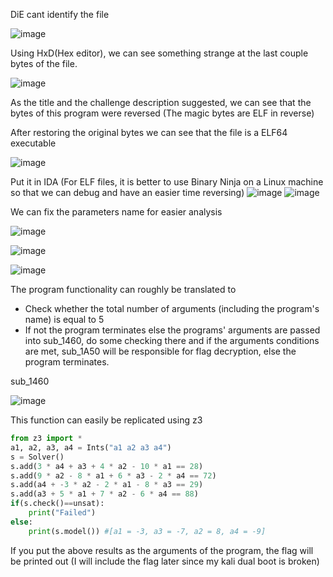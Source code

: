 DiE cant identify the file

![image](https://github.com/neziRzz/CTF_Writeups/assets/126742756/2ac8d99b-d68a-4d53-aa7e-10368fe32050)

Using HxD(Hex editor), we can see something strange at the last couple bytes of the file.

![image](https://github.com/neziRzz/CTF_Writeups/assets/126742756/766aa259-72ff-4417-abd9-5b7842a1416c)

As the title and the challenge description suggested, we can see that the bytes of this program were reversed (The magic bytes are ELF in reverse)

After restoring the original bytes we can see that the file is a ELF64 executable

![image](https://github.com/neziRzz/CTF_Writeups/assets/126742756/f2226c0f-1113-4a2e-b463-5378d8d19e87)

Put it in IDA (For ELF files, it is better to use Binary Ninja on a Linux machine so that we can debug and have an easier time reversing)
![image](https://github.com/neziRzz/CTF_Writeups/assets/126742756/5ed61752-f681-440b-9467-6ae7447e582f)
![image](https://github.com/neziRzz/CTF_Writeups/assets/126742756/13f6359d-3948-4e59-8b78-13e9ce7a3a0d)

We can fix the parameters name for easier analysis

![image](https://github.com/neziRzz/CTF_Writeups/assets/126742756/1df22f94-a1c9-4bed-b38b-ad88bb52c21c)

![image](https://github.com/neziRzz/CTF_Writeups/assets/126742756/3dcff335-af86-4958-b8d1-4c538b421941)

![image](https://github.com/neziRzz/CTF_Writeups/assets/126742756/4b9668bf-b2e8-401e-a6c2-a134ec4aa4d6)

The program functionality can roughly be translated to
  + Check whether the total number of arguments (including the program's name) is equal to 5
  + If not the program terminates else the programs' arguments are passed into sub_1460, do some checking there and if the arguments conditions are met, sub_1A50 will be responsible for flag decryption, else the program terminates.


sub_1460

![image](https://github.com/neziRzz/CTF_Writeups/assets/126742756/6711234f-95f5-45d1-8e3b-77249e38088f)

This function can easily be replicated using z3
```python
from z3 import *
a1, a2, a3, a4 = Ints("a1 a2 a3 a4")
s = Solver()
s.add(3 * a4 + a3 + 4 * a2 - 10 * a1 == 28)
s.add(9 * a2 - 8 * a1 + 6 * a3 - 2 * a4 == 72)
s.add(a4 + -3 * a2 - 2 * a1 - 8 * a3 == 29)
s.add(a3 + 5 * a1 + 7 * a2 - 6 * a4 == 88)
if(s.check()==unsat):
    print("Failed")
else:
    print(s.model()) #[a1 = -3, a3 = -7, a2 = 8, a4 = -9]
```
If you put the above results as the arguments of the program, the flag will be printed out (I will include the flag later since my kali dual boot is broken)









